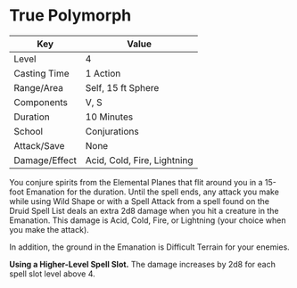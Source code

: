 # True Polymorph

| Key | Value |
| --- | --- |
| Level | 4 |
| Casting Time | 1 Action |
| Range/Area | Self, 15 ft Sphere |
| Components | V, S |
| Duration | 10 Minutes |
| School | Conjurations |
| Attack/Save | None |
| Damage/Effect | Acid, Cold, Fire, Lightning |

You conjure spirits from the Elemental Planes that flit around you in a 15-foot Emanation for the duration. Until the spell ends, any attack you make while using Wild Shape or with a Spell Attack from a spell found on the Druid Spell List deals an extra 2d8 damage when you hit a creature in the Emanation. This damage is Acid, Cold, Fire, or Lightning (your choice when you make the attack).

In addition, the ground in the Emanation is Difficult Terrain for your enemies.

**Using a Higher-Level Spell Slot.** The damage increases by 2d8 for each spell slot level above 4.